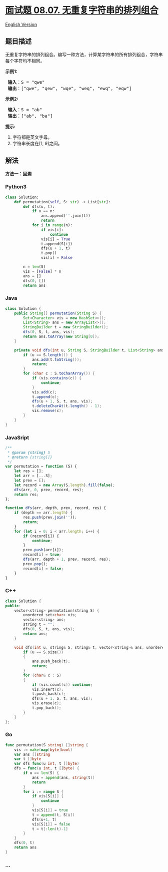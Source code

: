 # [面试题 08.07. 无重复字符串的排列组合](https://leetcode.cn/problems/permutation-i-lcci)

[English Version](/lcci/08.07.Permutation%20I/README_EN.md)

## 题目描述

<!-- 这里写题目描述 -->
<p>无重复字符串的排列组合。编写一种方法，计算某字符串的所有排列组合，字符串每个字符均不相同。</p>

<p> <strong>示例1:</strong></p>

<pre>
<strong> 输入</strong>：S = "qwe"
<strong> 输出</strong>：["qwe", "qew", "wqe", "weq", "ewq", "eqw"]
</pre>

<p> <strong>示例2:</strong></p>

<pre>
<strong> 输入</strong>：S = "ab"
<strong> 输出</strong>：["ab", "ba"]
</pre>

<p> <strong>提示:</strong></p>

<ol>
<li>字符都是英文字母。</li>
<li>字符串长度在[1, 9]之间。</li>
</ol>

## 解法

<!-- 这里可写通用的实现逻辑 -->

**方法一：回溯**

<!-- tabs:start -->

### **Python3**

<!-- 这里可写当前语言的特殊实现逻辑 -->

```python
class Solution:
    def permutation(self, S: str) -> List[str]:
        def dfs(u, t):
            if u == n:
                ans.append(''.join(t))
                return
            for i in range(n):
                if vis[i]:
                    continue
                vis[i] = True
                t.append(S[i])
                dfs(u + 1, t)
                t.pop()
                vis[i] = False

        n = len(S)
        vis = [False] * n
        ans = []
        dfs(0, [])
        return ans
```

### **Java**

<!-- 这里可写当前语言的特殊实现逻辑 -->

```java
class Solution {
    public String[] permutation(String S) {
        Set<Character> vis = new HashSet<>();
        List<String> ans = new ArrayList<>();
        StringBuilder t = new StringBuilder();
        dfs(0, S, t, ans, vis);
        return ans.toArray(new String[0]);
    }

    private void dfs(int u, String S, StringBuilder t, List<String> ans, Set<Character> vis) {
        if (u == S.length()) {
            ans.add(t.toString());
            return;
        }
        for (char c : S.toCharArray()) {
            if (vis.contains(c)) {
                continue;
            }
            vis.add(c);
            t.append(c);
            dfs(u + 1, S, t, ans, vis);
            t.deleteCharAt(t.length() - 1);
            vis.remove(c);
        }
    }
}
```

### **JavaSript**

```js
/**
 * @param {string} S
 * @return {string[]}
 */
var permutation = function (S) {
    let res = [];
    let arr = [...S];
    let prev = [];
    let record = new Array(S.length).fill(false);
    dfs(arr, 0, prev, record, res);
    return res;
};

function dfs(arr, depth, prev, record, res) {
    if (depth == arr.length) {
        res.push(prev.join(''));
        return;
    }
    for (let i = 0; i < arr.length; i++) {
        if (record[i]) {
            continue;
        }
        prev.push(arr[i]);
        record[i] = true;
        dfs(arr, depth + 1, prev, record, res);
        prev.pop();
        record[i] = false;
    }
}
```

### **C++**

```cpp
class Solution {
public:
    vector<string> permutation(string S) {
        unordered_set<char> vis;
        vector<string> ans;
        string t = "";
        dfs(0, S, t, ans, vis);
        return ans;
    }

    void dfs(int u, string& S, string& t, vector<string>& ans, unordered_set<char>& vis) {
        if (u == S.size())
        {
            ans.push_back(t);
            return;
        }
        for (char& c : S)
        {
            if (vis.count(c)) continue;
            vis.insert(c);
            t.push_back(c);
            dfs(u + 1, S, t, ans, vis);
            vis.erase(c);
            t.pop_back();
        }
    }
};
```

### **Go**

```go
func permutation(S string) []string {
	vis := make(map[byte]bool)
	var ans []string
	var t []byte
	var dfs func(u int, t []byte)
	dfs = func(u int, t []byte) {
		if u == len(S) {
			ans = append(ans, string(t))
			return
		}
		for i := range S {
			if vis[S[i]] {
				continue
			}
			vis[S[i]] = true
			t = append(t, S[i])
			dfs(u+1, t)
			vis[S[i]] = false
			t = t[:len(t)-1]
		}
	}
	dfs(0, t)
	return ans
}
```

### **...**

```

```

<!-- tabs:end -->
